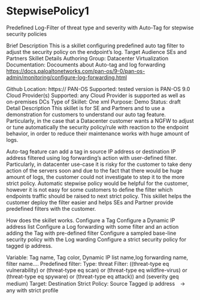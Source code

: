 # StepwisePolicy1
Predefined Log-Filter of threat type and severity with Auto-Tag for stepwise security policies




Brief Description
This is a skillet configuring predefined auto tag filter to adjust the security policy on the endpoint’s log.
Target Audience
SEs and Partners
Skillet Details
Authoring Group:  Datacenter Virtualization
Documentation:  Docouments about Auto-tag and log forwarding
https://docs.paloaltonetworks.com/pan-os/9-0/pan-os-admin/monitoring/configure-log-forwarding.html

Github Location:  https://
PAN-OS Supported:  tested version is PAN-OS 9.0
Cloud Provider(s) Supported:  any Cloud Provider is supported as well as on-premises DCs
Type of Skillet:  One xml
Purpose:  Demo
Status:  draft
Detail Description
This skillet is for SE and Partners and to use a demonstration for customers to understand our auto tag feature. Particularly, in the case that a Datacenter customer wants a NGFW to adjust or tune automatically the security policy/rule with reaction to the endpoint behavior, in order to reduce their maintenance works with huge amount of logs.

 Auto-tag feature can add a tag in source IP address or destination IP address  filtered using log forwarding’s action with user-defined filter. Particularly, in datacenter use-case it is risky for the customer to take deny action of the servers soon and due to the fact that there would be huge amount of logs, the customer could not investigate to step it to the more strict policy. 
 Automatic stepwise policy would be helpful for  the customer, however it is not easy for some customers to define the filter which endpoints traffic should be raised to next strict policy.
 This skillet helps the customer deploy the filter easier and helps SEs and Partner provide predefined filters with the customer.

How does the skillet works.
Configure a Tag
Configure a Dynamic IP address list
Configure a Log forwarding with some filter and an action adding the Tag with pre-defined filter
Configure a sampled base-line security policy with the Log warding 
Configure a strict security policy for tagged ip address.  

            

Variable:
Tag name, Tag color, Dynamic IP list name,log forwarding name, filter name….
Predefined filter:
  Type: threat
  Filter: ((threat-type eq vulnerability) or (threat-type eq scan) or (threat-type eq wildfire-virus) or (threat-type eq spyware) or (threat-type eq attack)) and (severity geq medium)
  Target: Destination
Strict Policy:
  Source Tagged ip address　-> any with strict profile







